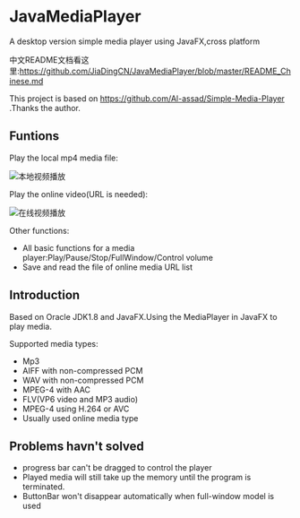 # JavaMediaPlayer
A desktop version simple media player using JavaFX,cross platform

中文README文档看这里:https://github.com/JiaDingCN/JavaMediaPlayer/blob/master/README_Chinese.md

This project is based on https://github.com/Al-assad/Simple-Media-Player .Thanks the author.

## Funtions

Play the local mp4 media file:

![本地视频播放](https://user-images.githubusercontent.com/36098426/75112628-968f5580-5680-11ea-9d90-b7e0b68976a4.png)

Play the online video(URL is needed):

![在线视频播放](https://user-images.githubusercontent.com/36098426/75112629-97c08280-5680-11ea-9cc9-2d4c0a8d3e6c.png)

Other functions:

* All basic functions for a media player:Play/Pause/Stop/FullWindow/Control volume
* Save and read the file of online media URL list

## Introduction

Based on Oracle JDK1.8 and JavaFX.Using the MediaPlayer in JavaFX to play media.

Supported media types:

* Mp3 
* AIFF with non-compressed PCM
* WAV with non-compressed  PCM
* MPEG-4 with AAC
* FLV(VP6 video and MP3 audio)
* MPEG-4 using H.264 or AVC
* Usually used online media type

## Problems havn't solved

* progress bar can't be dragged to control the player
* Played media will still take up the memory until the program is terminated.
* ButtonBar won't disappear automatically when full-window model is used

